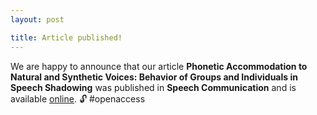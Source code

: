 ```yaml
---
layout: post

title: Article published!
---
```


We are happy to announce that our article <strong>Phonetic Accommodation to Natural and Synthetic Voices: Behavior of Groups and Individuals in Speech Shadowing</strong> was published in <strong>Speech Communication</strong> and is available <a href="http://www.sciencedirect.com/science/article/pii/S0167639320303095" target="_blank" rel="noopener">online</a>. &#128275; #openaccess
